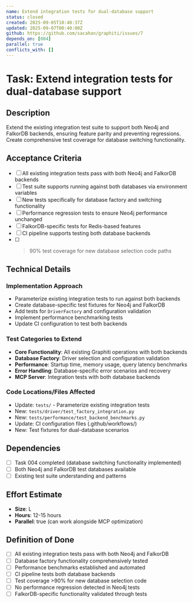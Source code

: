 ```yaml
---
name: Extend integration tests for dual-database support
status: closed
created: 2025-09-05T10:40:37Z
updated: 2025-09-07T00:40:00Z
github: https://github.com/sacahan/graphiti/issues/7
depends_on: [004]
parallel: true
conflicts_with: []
---
```


# Task: Extend integration tests for dual-database support

## Description

Extend the existing integration test suite to support both Neo4j and FalkorDB backends, ensuring feature parity and preventing regressions. Create comprehensive test coverage for database switching functionality.

## Acceptance Criteria

- [ ] All existing integration tests pass with both Neo4j and FalkorDB backends
- [ ] Test suite supports running against both databases via environment variables
- [ ] New tests specifically for database factory and switching functionality
- [ ] Performance regression tests to ensure Neo4j performance unchanged
- [ ] FalkorDB-specific tests for Redis-based features
- [ ] CI pipeline supports testing both database backends
- [ ] > 90% test coverage for new database selection code paths

## Technical Details

### Implementation Approach

- Parameterize existing integration tests to run against both backends
- Create database-specific test fixtures for Neo4j and FalkorDB
- Add tests for `DriverFactory` and configuration validation
- Implement performance benchmarking tests
- Update CI configuration to test both backends

### Test Categories to Extend

- **Core Functionality**: All existing Graphiti operations with both backends
- **Database Factory**: Driver selection and configuration validation
- **Performance**: Startup time, memory usage, query latency benchmarks
- **Error Handling**: Database-specific error scenarios and recovery
- **MCP Server**: Integration tests with both database backends

### Code Locations/Files Affected

- Update: `tests/` - Parameterize existing integration tests
- New: `tests/driver/test_factory_integration.py`
- New: `tests/performance/test_backend_benchmarks.py`
- Update: CI configuration files (.github/workflows/)
- New: Test fixtures for dual-database scenarios

## Dependencies

- [ ] Task 004 completed (database switching functionality implemented)
- [ ] Both Neo4j and FalkorDB test databases available
- [ ] Existing test suite understanding and patterns

## Effort Estimate

- **Size**: L
- **Hours**: 12-15 hours
- **Parallel**: true (can work alongside MCP optimization)

## Definition of Done

- [ ] All existing integration tests pass with both Neo4j and FalkorDB
- [ ] Database factory functionality comprehensively tested
- [ ] Performance benchmarks established and automated
- [ ] CI pipeline tests both database backends
- [ ] Test coverage >90% for new database selection code
- [ ] No performance regression detected in Neo4j tests
- [ ] FalkorDB-specific functionality validated through tests
